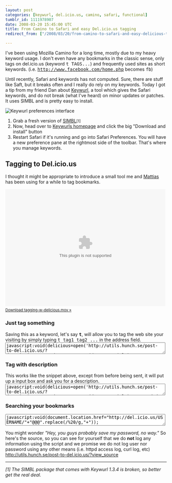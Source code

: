 ```yaml
---
layout: post
categories: [keywurl, del.icio.us, camino, safari, functional]
tumblr_id: 1111978907  
date: 2008-03-20 15:45:00 UTC
title: From Camino to Safari and easy Del.icio.us tagging
redirect_from: ["/2008/03/20/from-camino-to-safari-and-easy-delicious-tagging.html"]

---
```


I've been using Mozilla Camino for a long time, mostly due to my heavy keyword usage. I don't even have any bookmarks in the classic sense, only tags on del.icio.us (keyword <tt>t TAGS...</tt>) and frequently used sites as short keywords. (i.e. <tt>http://www.facebook.com/home.php</tt> becomes <tt>fb</tt>)

Until recently, Safari and keywords has not computed. Sure, there are stuff like Saft, but it breaks often and I really do rely on my keywords. Today I got a tip from my friend Dan about <a href="http://purefiction.net/keywurl/">Keywurl</a>, a tool which gives the Safari keywords, and do not break (what I've heard) on minor updates or patches. It uses SIMBL and is pretty easy to install.

<img src='/attachments/2008/03/keywurl.png' alt='Keywurl preferences interface' />

<ol>
 <li>Grab a fresh version of <a href="http://www.culater.net/software/SIMBL/SIMBL.php">SIMBL</a><small>[1]</small></li>
 <li>Now, head over to <a href="http://purefiction.net/keywurl/">Keywurls homepage</a> and click the big "Download and install" button</li>
 <li>Restart Safari if it's running and go into Safari Preferences. You will have a new preference pane at the rightmost side of the toolbar. That's where you manage keywords.</li>
</ol>

<h2>Tagging to Del.icio.us</h2>
I thought it might be appropriate to introduce a small tool me and <a href="http://arrelid.com/">Mattias</a> has been using for a while to tag bookmarks.

<embed type="video/quicktime" scale="aspect" src="/attachments/2008/03/tagging-w-delicious.mov" width="500" height="366" pluginspage="http://www.apple.com/quicktime/download/" autoplay="false" controller="true" style="margin-bottom:.4em"></embed>
<small><a href='/attachments/2008/03/tagging-w-delicious.mov' title='tagging-w-delicious.mov'>Download tagging-w-delicious.mov »</a></small>

<h3>Just tag something</h3>
Saving this as a keyword, let's say <b><tt>t</tt></b>, will allow you to tag the web site your visiting by simply typing <tt>t tag1 tag2 ...</tt> in the address field.
<textarea style="width:500px;font-family:monospace;" onfocus="setTimeout('this.select()',100)" onmouseup="this.select()">javascript:void(delicious=open('http://utils.hunch.se/post-to-del.icio.us/?description='+encodeURIComponent(document.title)+'&tags=@@@'+'&url='+window.location.href,'delicious','toolbar=no,width=200,height=250,top=0,left=0'),window.focus())</textarea>

<h3>Tag with description</h3>
This works like the snippet above, except from before being sent, it will put up a input box and ask you for a description.
<textarea style="width:500px;font-family:monospace;" onfocus="setTimeout('this.select()',100)" onmouseup="this.select()">javascript:void(delicious=open('http://utils.hunch.se/post-to-del.icio.us/?description='+encodeURIComponent(document.title)+'&extended='+encodeURIComponent(prompt('Description',''))+'&tags=@@@&url='+window.location.href,'delicious','toolbar=no,width=200,height=250,top=0,left=0'),window.focus());</textarea>

<h3>Searching your bookmarks</h3>
<textarea style="width:500px;font-family:monospace;" onfocus="setTimeout('this.select()',100)" onmouseup="this.select()">javascript:void(document.location.href="http://del.icio.us/USERNAME/"+"@@@".replace(/%20/g,"+"));</textarea>

You might wonder <em>"Hey, you guys probably save my password, no way."</em> So here's the source, so you can see for yourself that we do <b>not</b> log any information using the script and we promise we do not log user nor password using any other means (i.e. httpd access log, curl log, etc)
<a href="http://utils.hunch.se/post-to-del.icio.us/?view_source">http://utils.hunch.se/post-to-del.icio.us/?view_source</a>

<hr />
<em>[1] The SIMBL package that comes with Keywurl 1.3.4 is broken, so better get the real deal.</em>
